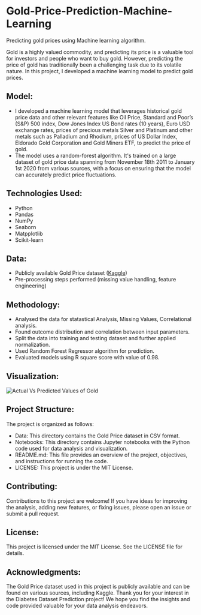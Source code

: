 # Gold-Price-Prediction-Machine-Learning

Predicting gold prices using Machine learning algorithm.

Gold is a highly valued commodity, and predicting its price is a valuable tool for investors and people who want to buy gold. However, predicting the price of gold has traditionally been a challenging task due to its volatile nature. In this project, I developed a machine learning model to predict gold prices.

## Model: 

* I developed a machine learning model that leverages historical gold price data and other relevant features like Oil Price, Standard and Poor’s (S&P) 500 index, Dow Jones Index US Bond rates (10 years), Euro USD exchange rates, prices of precious metals Silver and Platinum and other metals such as Palladium and Rhodium, prices of US Dollar Index, Eldorado Gold Corporation and Gold Miners ETF, to predict the price of gold.
* The model uses a random-forest algorithm. It's trained on a large dataset of gold price data spanning from November 18th 2011 to January 1st 2020 from various sources, with a focus on ensuring that the model can accurately predict price fluctuations.

## Technologies Used:

  * Python
  * Pandas
  * NumPy
  * Seaborn
  * Matpplotlib
  * Scikit-learn

## Data:

* Publicly available Gold Price dataset ([Kaggle](https://www.kaggle.com/datasets/sid321axn/gold-price-prediction-dataset))
* Pre-processing steps performed (missing value handling, feature engineering)

## Methodology:

* Analysed the data for statastical Analysis, Missing Values, Correlational analysis.
* Found outcome distribution and correlation between input parameters.
* Split the data into training and testing dataset and further applied normalization.
* Used Random Forest Regressor algorithm for prediction.
* Evaluated models using R square score with value of 0.98.

## Visualization:

![Actual Vs Predicted Values of Gold](https://github.com/siddharth-karale/Images/blob/main/Gold%20ActVsPred.png "Actual Vs Predicted")

## Project Structure:

The project is organized as follows:

* Data: This directory contains the Gold Price dataset in CSV format.
* Notebooks: This directory contains Jupyter notebooks with the Python code used for data analysis and visualization.
* README.md: This file provides an overview of the project, objectives, and instructions for running the code.
* LICENSE: This project is under the MIT License.

## Contributing: 

Contributions to this project are welcome! If you have ideas for improving the analysis, adding new features, or fixing issues, please open an issue or submit a pull request.

## License: 

This project is licensed under the MIT License. See the LICENSE file for details.

## Acknowledgments:

The Gold Price dataset used in this project is publicly available and can be found on various sources, including Kaggle.
Thank you for your interest in the Diabetes Dataset Prediction project! We hope you find the insights and code provided valuable for your data analysis endeavors.
